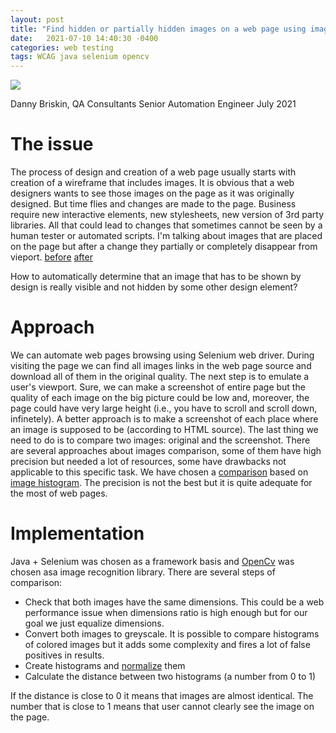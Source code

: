```yaml
---
layout: post
title: "Find hidden or partially hidden images on a web page using image recognition technology"
date:   2021-07-10 14:40:30 -0400
categories: web testing 
tags: WCAG java selenium opencv
---
```

![](/images/blog-series-7.webp)

Danny Briskin, QA Consultants Senior Automation Engineer
July 2021

# The issue
The process of design and creation of a web page usually starts with creation of a wireframe that includes images. It is obvious that a web designers wants to see those images on the page as it was originally designed.
But time flies and changes are made to the page. Business require new interactive elements, new stylesheets, new version of 3rd party libraries. All that could lead to changes that sometimes cannot be seen by a human tester or automated scripts.
I'm talking about images that are placed on the page but after a change they partially or completely disappear from vieport.
[before](before.jpg)
[after](after.jpg)

How to automatically determine that an image that has to be shown by design is really visible and not hidden by some other design element?

# Approach
We can automate web pages browsing using Selenium web driver. During visiting the page we can find all images links in the web page source and download all of them in the original quality.
The next step is to emulate a user's viewport. Sure, we can make a screenshot of entire page but the quality of each image on the big picture could be low and, moreover, the page could have very large height (i.e., you have to scroll and scroll down, infinetely).
A better approach is to make a screenshot of each place where an image is supposed to be (according to HTML source).
The last thing we need to do is to compare two images: original and the screenshot.
There are several approaches about images comparison, some of them have high precision but needed a lot of resources, some have drawbacks not applicable to this specific task.
We have chosen a [comparison](https://docs.opencv.org/3.4/d8/dc8/tutorial_histogram_comparison.html) based on [image histogram](https://en.wikipedia.org/wiki/Image_histogram).
The precision is not the best but it is quite adequate for the most of web pages.

# Implementation 
Java + Selenium was chosen as a framework basis and [OpenCv](https://opencv.org/) was chosen asa image recognition library.
There are several steps of comparison:
- Check that both images have the same dimensions. This could be a web performance issue when dimensions ratio is high enough but for our goal we just equalize dimensions.
- Convert both images to greyscale. It is possible to compare histograms of colored images but it adds some complexity and fires a lot of false positives in results.
- Create histograms and [normalize](https://en.wikipedia.org/wiki/Normalization_%28image_processing%29) them
- Calculate the distance between two histograms (a number from 0 to 1)

If the distance is close to 0 it means that images are almost identical. The number that is close to 1 means that user cannot clearly see the image on the page.
